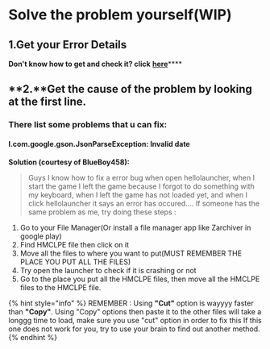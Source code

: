 # Solve the problem yourself(WIP)

## 1.Get your Error Details

**Don't know how to get and check it? click** [**here**](./)****

## **2.**Get the cause of the problem by looking at the first line.

### There list some problems that u can fix:

#### I.com.google.gson.JsonParseException: Invalid date

**Solution (courtesy of BlueBoy458):**

> Guys I know how to fix a error bug when open hellolauncher, when I start the game I left the game because I forgot to do something with my keyboard, when I left the game has not loaded yet, and when I click hellolauncher it says an error has occured.... If someone has the same problem as me, try doing these steps :

1. Go to your File Manager(Or install a file manager app like Zarchiver in google play)
2. Find HMCLPE file then click on it
3. Move all the files to where you want to put(MUST REMEMBER THE PLACE YOU PUT ALL THE FILES)
4. Try open the launcher to check if it is crashing or not
5. Go to the place you put all the HMCLPE files, then move all the HMCLPE files to the HMCLPE file.

{% hint style="info" %}
REMEMBER : Using **"Cut"** option is wayyyy faster than **"Copy"**. Using "Copy" options then paste it to the other files will take a longgg time to load, make sure you use "cut" option in order to fix this If this one does not work for you, try to use your brain to find out another method.
{% endhint %}
